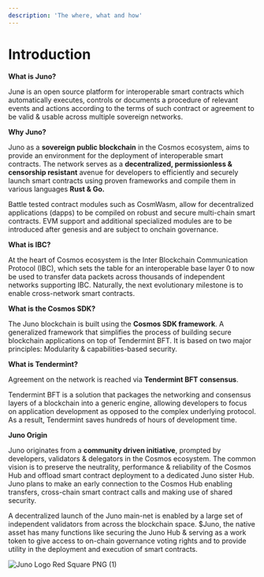```yaml
---
description: 'The where, what and how'
---
```


# Introduction

**What is Juno?**

Junø is an open source platform for interoperable smart contracts which automatically executes, controls or documents a procedure of relevant events and actions according to the terms of such contract or agreement to be valid & usable across multiple sovereign networks.

**Why Juno?**

Juno as a **sovereign public blockchain** in the Cosmos ecosystem, aims to provide an environment for the deployment of interoperable smart contracts. The network serves as a **decentralized, permissionless & censorship resistant** avenue for developers to efficiently and securely launch smart contracts using proven frameworks and compile them in various languages **Rust & Go.**

Battle tested contract modules such as CosmWasm, allow for decentralized applications \(dapps\) to be compiled on robust and secure multi-chain smart contracts. EVM support and additional specialized modules are to be introduced after genesis and are subject to onchain governance.

**What is IBC?**

At the heart of Cosmos ecosystem is the Inter Blockchain Communication Protocol \(IBC\), which sets the table for an interoperable base layer 0 to now be used to transfer data packets across thousands of independent networks supporting IBC. Naturally, the next evolutionary milestone is to enable cross-network smart contracts.

**What is the Cosmos SDK?**

The Juno blockchain is built using the **Cosmos SDK framework**. A generalized framework that simplifies the process of building secure blockchain applications on top of Tendermint BFT. It is based on two major principles: Modularity & capabilities-based security.

**What is Tendermint?**

Agreement on the network is reached via **Tendermint BFT consensus**.

Tendermint BFT is a solution that packages the networking and consensus layers of a blockchain into a generic engine, allowing developers to focus on application development as opposed to the complex underlying protocol. As a result, Tendermint saves hundreds of hours of development time.

**Juno Origin**

Juno originates from a **community driven initiative**, prompted by developers, validators & delegators in the Cosmos ecosystem. The common vision is to preserve the neutrality, performance & reliability of the Cosmos Hub and offload smart contract deployment to a dedicated Juno sister Hub. Juno plans to make an early connection to the Cosmos Hub enabling transfers, cross-chain smart contract calls and making use of shared security.

A decentralized launch of the Juno main-net is enabled by a large set of independent validators from across the blockchain space. $Juno, the native asset has many functions like securing the Juno Hub & serving as a work token to give access to on-chain governance voting rights and to provide utility in the deployment and execution of smart contracts.

![Juno Logo Red Square PNG \(1\)](https://user-images.githubusercontent.com/79812965/129767846-804c4489-03d2-4d17-91d8-83a04faec353.png)

